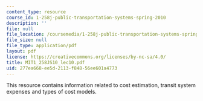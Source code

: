 ```yaml
---
content_type: resource
course_id: 1-258j-public-transportation-systems-spring-2010
description: ''
file: null
file_location: /coursemedia/1-258j-public-transportation-systems-spring-2010/277ea668ee5d2113f84856ee601a4773_MIT1_258JS10_lec10.pdf
file_size: null
file_type: application/pdf
layout: pdf
license: https://creativecommons.org/licenses/by-nc-sa/4.0/
title: MIT1_258JS10_lec10.pdf
uid: 277ea668-ee5d-2113-f848-56ee601a4773
---
```

This resource contains information related to cost estimation, transit system expenses and types of cost models. 